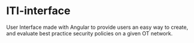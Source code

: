 # ITI-interface

User Interface made with Angular to provide users an easy way to create, and evaluate best practice security policies on a given OT network. 
